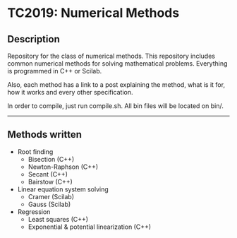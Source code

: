 # TC2019: Numerical Methods

## Description
Repository for the class of numerical methods. This repository includes common numerical methods for solving mathematical problems. Everything is programmed in C++ or Scilab.

Also, each method has a link to a post explaining the method, what is it for, how it works and every other specification.

In order to compile, just run compile.sh. All bin files will be located on bin/.

---

## Methods written
* Root finding
  * Bisection (C++)
  * Newton-Raphson (C++)
  * Secant (C++)
  * Bairstow (C++)
* Linear equation system solving
  * Cramer (Scilab)
  * Gauss (Scilab)
* Regression
  * Least squares (C++)
  * Exponential & potential linearization (C++)
